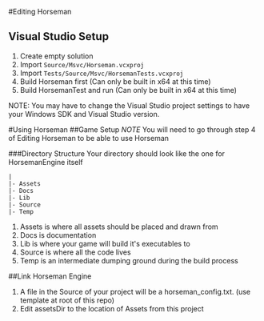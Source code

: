 #Editing Horseman
## Visual Studio Setup

1. Create empty solution
2. Import `Source/Msvc/Horseman.vcxproj`
3. Import `Tests/Source/Msvc/HorsemanTests.vcxproj`
4. Build Horseman first (Can only be built in x64 at this time)
5. Build HorsemanTest and run  (Can only be built in x64 at this time)

NOTE: You may have to change the Visual Studio project settings to have your Windows SDK and Visual Studio version. 

#Using Horseman
##Game Setup
*NOTE* You will need to go through step 4 of Editing Horseman to be able to use Horseman

###Directory Structure
Your directory should look like the one for HorsemanEngine itself
```
|
|- Assets
|- Docs
|- Lib
|- Source
|- Temp
```
1. Assets is where all assets should be placed and drawn from
1. Docs is documentation
1. Lib is where your game will build it's executables to
1. Source is where all the code lives
1. Temp is an intermediate dumping ground during the build process

##Link Horseman Engine
1. A file in the Source of your project will be a horseman_config.txt. (use template at root of this repo)
1. Edit assetsDir to the location of Assets from this project